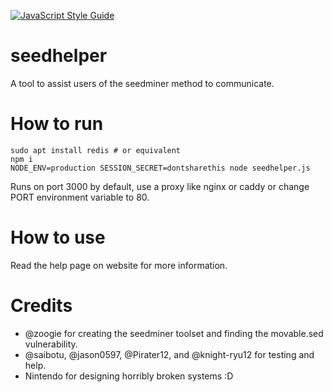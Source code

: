 [![JavaScript Style Guide](https://cdn.rawgit.com/standard/standard/master/badge.svg)](https://github.com/standard/standard)

# seedhelper
A tool to assist users of the seedminer method to communicate.

# How to run
```
sudo apt install redis # or equivalent
npm i
NODE_ENV=production SESSION_SECRET=dontsharethis node seedhelper.js
```
Runs on port 3000 by default, use a proxy like nginx or caddy or change PORT environment variable to 80.

# How to use
Read the help page on website for more information.

# Credits
* @zoogie for creating the seedminer toolset and finding the movable.sed vulnerability.
* @saibotu, @jason0597, @Pirater12, and @knight-ryu12 for testing and help.
* Nintendo for designing horribly broken systems :D

